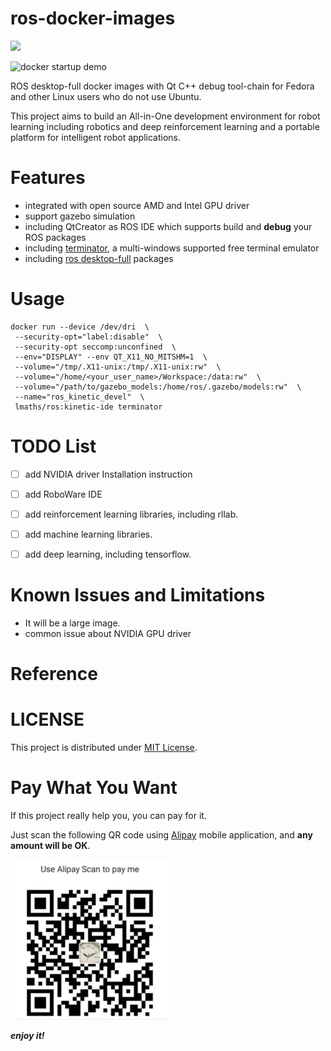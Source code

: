 # ros-docker-images

[![](https://images.microbadger.com/badges/image/lmaths/ros.svg)](https://microbadger.com/images/lmaths/ros "lmaths/ros docker images")

![docker startup demo](https://raw.githubusercontent.com/jacknlliu/ros-docker-images/master/resources/ur5_demo.gif)

ROS desktop-full docker images with Qt C++ debug tool-chain for Fedora and other Linux users who do not use Ubuntu.

This project aims to build an All-in-One development environment for robot learning including robotics and deep reinforcement learning and a portable platform for intelligent robot applications.


# Features
- integrated with open source AMD and Intel GPU driver
- support gazebo simulation
- including QtCreator as ROS IDE which supports build and **debug** your ROS packages
- including [terminator](http://gnometerminator.blogspot.com/p/introduction.html), a multi-windows supported free terminal emulator
- including [ros desktop-full](http://wiki.ros.org/kinetic/Installation/Ubuntu) packages


# Usage
```shell
docker run --device /dev/dri  \
 --security-opt="label:disable"  \
 --security-opt seccomp:unconfined  \
 --env="DISPLAY" --env QT_X11_NO_MITSHM=1  \
 --volume="/tmp/.X11-unix:/tmp/.X11-unix:rw"  \
 --volume="/home/<your_user_name>/Workspace:/data:rw"  \
 --volume="/path/to/gazebo_models:/home/ros/.gazebo/models:rw"  \
 --name="ros_kinetic_devel"  \
 lmaths/ros:kinetic-ide terminator
```


# TODO List
- [ ] add NVIDIA driver Installation instruction
- [ ] add RoboWare IDE
- [ ] add reinforcement learning libraries, including rllab.
- [ ] add machine learning libraries.
- [ ] add deep learning, including tensorflow.


# Known Issues and Limitations
- It will be a large image.
- common issue about NVIDIA GPU driver  

# Reference


# LICENSE
This project is distributed under [MIT License](https://en.wikipedia.org/wiki/MIT_License).


# Pay What You Want
If this project really help you, you can pay for it.

Just scan the following QR code using [Alipay](https://play.google.com/store/apps/details?id=com.eg.android.AlipayGphone&hl=en) mobile application, and **any amount will be OK**.

![AlipayQRCode](./resources/AlipayQRCode_256x256.jpg)


***enjoy it!***
